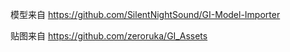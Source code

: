 模型来自 https://github.com/SilentNightSound/GI-Model-Importer

贴图来自 https://github.com/zeroruka/GI_Assets
